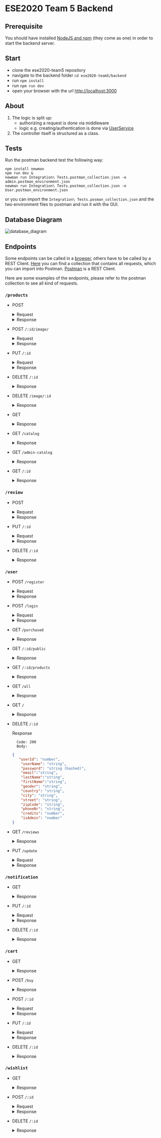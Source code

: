 # ESE2020 Team 5 Backend

## Prerequisite
You should have installed [NodeJS and npm](https://nodejs.org/en/download/) (they come as one) in order to start the backend server.

## Start
- clone the ese2020-team5 repository
- navigate to the backend folder `cd ese2020-team5/backend`
- run `npm install`
- run `npm run dev`
- open your browser with the url [http://localhost:3000](http://localhost:3000/)

## About

1. The logic is split up:
	- authorizing a request is done via middleware
	- logic e.g. creating/authentication is done via [UserService](./src/services/user.service.ts)
2. The controller itself is structured as a class.

## Tests

Run the postman backend test the following way:

```
npm install newman
npm run dev &
newman run Integration\ Tests.postman_collection.json -e admin.postman_environment.json
newman run Integration\ Tests.postman_collection.json -e User.postman_environment.json
```

or you can import the `Integration\ Tests.posman_collection.json` and the two environment files to postman and run it with the GUI.

## Database Diagram

![database_diagram](../documentation/Database-v2.jpg)

## Endpoints
Some endpoints can be called in a [browser](http://localhost:3000), others have to be called by a REST Client. [Here](./postman_collection) you can find a collection that contains all requests, which you can import into Postman. [Postman](https://www.postman.com/) is a REST Client.

Here are some examples of the endpoints, please refer to the postman collection to see all kind of requests.

### `/products`
- POST

	<details>
		<summary>Request</summary>

	```json
		{
      "title": "string",
      "type": "number",
      "description": "string",
      "location": "string",
      "sellOrLend": "number",
      "price": "number",
      "priceKind": "number",
      "status": "number",
      "deliverable": "number",
      "approved": "number",
      "userId": "number"
		}
	```

	</details>


	<details>
		<summary>Response</summary>

		Code: 200
		Body:

	```json
	{
	"productId": "number",
    "title": "string",
    "type": "number",
    "description": "string",
    "location": "string",
    "sellOrLend": "number",
    "price": "number",
    "priceKind": "number",
    "amount": "number",
    "status": "number",
    "deliverable": "number",
    "approved": "number",
    "userId": "number"
	}
	```
</details>

- POST `/:id/image/`

	<details>
		<summary>Request</summary>

	```json
		{
      "filename": "string"
		}
	```

	</details>


	<details>
		<summary>Response</summary>

		Code: 200
		Body:

	```json
	{
	"imageId": "number",
	"filename": "string",
	"productId": "number"
	}
	```
</details>

- PUT `/:id`

	<details>
		<summary>Request</summary>

	```json
		{
      "title": "string",
      "type": "number",
      "description": "string",
      "location": "string",
      "sellOrLend": "number",
      "price": "number",
      "priceKind": "number",
      "status": "number",
      "deliverable": "number",
      "approved": "number",
      "userId": "number"
		}
	```

	</details>


	<details>
		<summary>Response</summary>

		Code: 200
		Body:

	```json
	{
	"productId": "number",
    "title": "string",
    "type": "number",
    "description": "string",
    "location": "string",
    "sellOrLend": "number",
    "price": "number",
    "priceKind": "number",
    "amount": "number",
    "status": "number",
    "deliverable": "number",
    "approved": "number",
    "userId": "number"
	}
	```
</details>

- DELETE `/:id`<br/>
    <details>
    <summary>Response</summary>
    	Code: 200
    	Body:
    	
    		```json
        	{
        	"productId": "number",
            "title": "string",
            "type": "number",
            "description": "string",
            "location": "string",
            "sellOrLend": "number",
            "price": "number",
            "priceKind": "number",
            "amount": "number",
            "status": "number",
            "deliverable": "number",
            "approved": "number",
            "userId": "number"
        	}
        	```
    </details>
    
- DELETE `/image/:id`<br/>
    <details>
    <summary>Response</summary>
    	Code: 200
    	Body:
    	
    		```json
        	{
        	"imageId": "number",
            "filename": "string",
            "productId": "number"
        	}
        	```
    </details>
    	
    	

- GET
	<details>
		<summary>Response</summary>

		Code: 200
		Body:
	```json
    [
	     {
	          "productId": "number",
              "title": "string",
              "type": "number",
              "description": "string",
              "location": "string",
              "sellOrLend": "number",
              "price": "number",
              "priceKind": "number",
              "amount": "number",
              "status": "number",
              "deliverable": "number",
              "approved": "number",
              "userId": "number",
              "reviews": "Review[]",
              "images" : "Image[]" 
	     },
         ...
    ]
	```
	</details>

- GET `/catalog`
	<details>
		<summary>Response</summary>

		Code: 200
		Body:
	```json
	{
	"productId": "number",
    "title": "string",
    "type": "number",
    "description": "string",
    "location": "string",
    "sellOrLend": "number",
    "price": "number",
    "priceKind": "number",
    "amount": "number",
    "status": "number",
    "deliverable": "number",
    "approved": "number",
    "userId": "number",
    "reviews": "Review[]",
    "images" : "Image[]" 
	}       
    {
    ...
    }  
	```
	</details>

- GET `/admin-catalog`
	<details>
		<summary>Response</summary>

		Code: 200
		Body:
	```json
	{
	"productId": "number",
    "title": "string",
    "type": "number",
    "description": "string",
    "location": "string",
    "sellOrLend": "number",
    "price": "number",
    "priceKind": "number",
    "amount": "number",
    "status": "number",
    "deliverable": "number",
    "approved": "number",
    "userId": "number",
    "reviews": "Review[]",
    "images" : "Image[]" 
	}       
    {
    ...
    }  
	```
	</details>

- GET `/:id`
	<details>
		<summary>Response</summary>

		Code: 200
		Body:
	```json
	{
	"productId": "number",
    "title": "string",
    "type": "number",
    "description": "string",
    "location": "string",
    "sellOrLend": "number",
    "price": "number",
    "priceKind": "number",
    "amount": "number",
    "status": "number",
    "deliverable": "number",
    "approved": "number",
    "userId": "number",
    "reviews": "Review[]",
    "images" : "Image[]" 
	} 
	```
	</details>

### `/review`
- POST
	<details>
		<summary>Request</summary>

		Code: 200
		Body:
	```json
	{
    "review" : "string",
    "rating" : "number",
    "productId" : "number"
	}

	```
	</details>

	<details>
		<summary>Response</summary>

		Code: 200
		Body:
	```json
	{
	"reviewId": "number",
    "review": "string",
    "rating": "number",
    "productId": "number",
    "userId": "number"
	}

	```
	</details>

- PUT `/:id`
	<details>
		<summary>Request</summary>

		Code: 200
		Body:
	```json
	{
    "review": "string",
    "rating": "number"
	}

	```
	</details>
	<details>
		<summary>Response</summary>

		Code: 200
		Body:
	```json
	{
	"reviewId": "number",
    "review": "string",
    "rating": "number",
    "productId": "number",
    "userId": "number"
	}

	```
	</details>

- DELETE `/:id`<br>
    <details>
        <summary>Response</summary>
	    Code: 200
	    Body:
	```json
	{
	"reviewId": "number",
    "review": "string",
    "rating": "number",
    "productId": "number",
    "userId": "number"
	}

	```
	</details>

### `/user`
- POST `/register`
	<details>
		<summary>Request</summary>

		Code: 200
		Body:
	```json
	{
    "userName": "string",
    "password": "string",
    "email":"string",
    "lastName":"string",
    "firstName":"string",
    "gender": "string",
    "country": "string",
    "city": "string",
    "street": "string",
    "zipCode": "string",
    "phoneNr": "string",
    "isAdmin": "number"
	}

	```
	</details>
	<details>
		<summary>Response</summary>

		Code: 200
		Body:
	```json
	{
	"userId": "number",
	"userName": "string",
    "password": "string (hashed)",
    "email":"string",
    "lastName":"string",
    "firstName":"string",
    "gender": "string",
    "country": "string",
    "city": "string",
    "street": "string",
    "zipCode": "string",
    "phoneNr": "string",
    "credits": "number",
    "isAdmin": "number"
	}

	```
	</details>

- POST `/login`
	<details>
		<summary>Request</summary>

		Code: 200
		Body:
	```json
	{
		"userNameOrEmail":"string",
		"password":"string"
	}

	```
	</details>
	<details>
		<summary>Response</summary>

		Code: 200 || 403
		Body:
	```json
	{
	"user": {
		"userId": "number",
        "userName": "string",
        "password": "string (hashed)",
        "email":"string",
        "lastName":"string",
        "firstName":"string",
        "gender": "string",
        "country": "string",
        "city": "string",
        "street": "string",
        "zipCode": "string",
        "phoneNr": "string",
        "credits": "number",
        "isAdmin": "number"
	},
	"token":"string"
	}

	```
	</details>

- GET `/purchased`
	<details>
		<summary>Response</summary>

		Code: 200
		Body:
	```json
	[
    	     {
    	          "productId": "number",
                  "title": "string",
                  "type": "number",
                  "description": "string",
                  "location": "string",
                  "sellOrLend": "number",
                  "price": "number",
                  "priceKind": "number",
                  "amount": "number",
                  "status": "number",
                  "deliverable": "number",
                  "approved": "number",
                  "userId": "number",
                  "reviews": "Review[]",
                  "images" : "Image[]" 
    	     },
             ...
    ]

	```
	</details>

- GET `/:id/public`
	<details>
		<summary>Response</summary>

		Code: 200
		Body:
	```json
	{
		"userId": "number",
        "userName": "string",
        "isAdmin": "number"
	}
	```
	</details>

- GET `/:id/products`
	<details>
		<summary>Response</summary>

		Code: 200
		Body:
	```json
	[
    	     {
    	          "productId": "number",
                  "title": "string",
                  "type": "number",
                  "description": "string",
                  "location": "string",
                  "sellOrLend": "number",
                  "price": "number",
                  "priceKind": "number",
                  "amount": "number",
                  "status": "number",
                  "deliverable": "number",
                  "approved": "number",
                  "userId": "number",
                  "reviews": "Review[]",
                  "images" : "Image[]" 
    	     },
             ...
    ]

	```
	</details>

- GET `/all`
	<details>
		<summary>Response</summary>

		Code: 200
		Body:
	```json
	[
		{
		"userId": "number",
        "userName": "string",
        "password": "string (hashed)",
        "email":"string",
        "lastName":"string",
        "firstName":"string",
        "gender": "string",
        "country": "string",
        "city": "string",
        "street": "string",
        "zipCode": "string",
        "phoneNr": "string",
        "credits": "number",
        "isAdmin": "number"
		},
		...
	]

	```
	</details>

- GET `/`
	<details>
		<summary>Response</summary>

		Code: 200
		Body:
	```json
	{
		"userId": "number",
        "userName": "string",
        "password": "string (hashed)",
        "email":"string",
        "lastName":"string",
        "firstName":"string",
        "gender": "string",
        "country": "string",
        "city": "string",
        "street": "string",
        "zipCode": "string",
        "phoneNr": "string",
        "credits": "number",
        "isAdmin": "number"
	}
	```
	</details>

- DELETE `/:id`
    <deatails>
        <summary>Response</summary>
        
        Code: 200
        Body:
     ```json
     {
     	"userId": "number",
         "userName": "string",
         "password": "string (hashed)",
         "email":"string",
         "lastName":"string",
         "firstName":"string",
         "gender": "string",
         "country": "string",
         "city": "string",
         "street": "string",
         "zipCode": "string",
         "phoneNr": "string",
         "credits": "number",
         "isAdmin": "number"
     }
     ```
    </details>

- GET `/reviews`
    <details>
        <summary>Response</summary>
        
        Code: 200
        Body:
    ```json
    [
      {
      	"reviewId": "number",
        "review": "string",
        "rating": "number",
        "productId": "number",
        "userId": "number"
      },
    ...
    ] 
    ```
    </details>

- PUT `/update`
	<details>
		<summary>Request</summary>

		Code: 200
		Body:
	```json
	{
    "userName": "string",
    "password": "string",
    "email":"string",
    "lastName":"string",
    "firstName":"string",
    "gender": "string",
    "country": "string",
    "city": "string",
    "street": "string",
    "zipCode": "string",
    "phoneNr": "string",
    "isAdmin": "number"
	}

	```
	</details>
	<details>
		<summary>Response</summary>

		Code: 200
		Body:
	```json
	{
	"userId": "number",
	"userName": "string",
    "password": "string (hashed)",
    "email":"string",
    "lastName":"string",
    "firstName":"string",
    "gender": "string",
    "country": "string",
    "city": "string",
    "street": "string",
    "zipCode": "string",
    "phoneNr": "string",
    "credits": "number",
    "isAdmin": "number"
	}

	```
	</details>


### `/notification`

- GET
	<details>
		<summary>Response</summary>

		Code: 200
		Body:
	```json
    [
	    {
            "notificationId" : "number",
            "userId" : "number",
            "text" : "string",
            "read" : "number"
	    },
        ...
    ]
	```
	</details>


- PUT `/:id`
	<details>
		<summary>Request</summary>

		Code: 200
		Body:
	```json
	{
    "read": "number"
	}

	```
	</details>
	<details>
		<summary>Response</summary>

		Code: 200
		Body:
	```json
	{
	"notificationId" : "number",
    "userId" : "number",
    "text" : "string",
    "read" : "number"
	}

	```
	</details>

- DELETE `/:id`<br>
    <details>
        <summary>Response</summary>
	    Code: 200
	    Body:
	```json
	{
	"notificationId" : "number",
    "userId" : "number",
    "text" : "string",
    "read" : "number"
	}

	```
	</details>

### `/cart`
- GET
	<details>
		<summary>Response</summary>

		Code: 200
		Body:
	```json
    [
	    {
            "id" : "number",
            "buyerId" : "number",
            "productId" : "number",
            "amountOrTime" : "number"
	    },
        ...
    ]
	```
	</details>

- POST `/buy`
	<details>
		<summary>Response</summary>

		Code: 200
		Body:
	```
	OK
	```
	</details>

- POST `/:id`
	<details>
		<summary>Request</summary>

		Code: 200
		Body:
	```json
	{
    "amountOrTime": "number"
	}

	```
	</details>
	<details>
		<summary>Response</summary>

		Code: 200
		Body:
	```json
	{
	"id" : "number",
    "buyerId" : "number",
    "productId" : "number",
    "amountOrTime" : "number"
	}

	```
	</details>

- PUT `/:id`
	<details>
		<summary>Request</summary>

		Code: 200
		Body:
	```json
	{
    "amountOrTime": "number"
	}

	```
	</details>
	<details>
		<summary>Response</summary>

		Code: 200
		Body:
	```json
	{
	"id" : "number",
    "buyerId" : "number",
    "productId" : "number",
    "amountOrTime" : "number"
	}

	```
	</details>

- DELETE `/:id`<br>
    <details>
        <summary>Response</summary>
	    Code: 200
	    Body:
	```json
	{
	"id" : "number",
    "buyerId" : "number",
    "productId" : "number",
    "amountOrTime" : "number"
	}

	```
	</details>

### `/wishlist`
- GET
	<details>
		<summary>Response</summary>

		Code: 200
		Body:
	```json
    [
	    {
            "id" : "number",
            "buyerId" : "number",
            "productId" : "number"
	    },
        ...
    ]
	```
	</details>

- POST `/:id`
	<details>
		<summary>Request</summary>

		Code: 200
		Body:
	```json
	{
    "amountOrTime": "number"
	}

	```
	</details>
	<details>
		<summary>Response</summary>

		Code: 200
		Body:
	```json
	{
	"id" : "number",
    "buyerId" : "number",
    "productId" : "number"
	}

	```
	</details>

- DELETE `/:id`<br>
    <details>
        <summary>Response</summary>
	    Code: 200
	    Body:
	```json
	{
	"id" : "number",
    "buyerId" : "number",
    "productId" : "number"
	}

	```
	</details>
